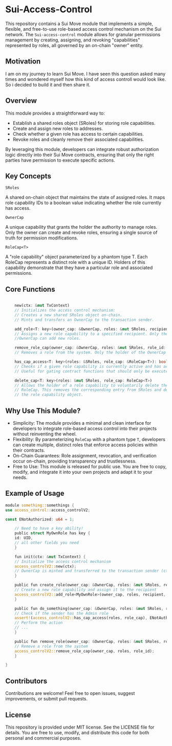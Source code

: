 # Sui-Access-Control
This repository contains a Sui Move module that implements a simple, flexible, and free-to-use role-based access control mechanism on the Sui network. The `Sui-access-control` module allows for granular permissions management by creating, assigning, and revoking "capabilities" represented by roles, all governed by an on-chain "owner" entity.

## Motivation 
I am on my journey to learn Sui Move. I have seen this question asked many times and wondered myself how this kind of access controll would look like. So i decided to build it and then share it. 

## Overview

This module provides a straightforward way to:

  -  Establish a shared roles object (SRoles) for storing role capabilities.
  -  Create and assign new roles to addresses.
  -  Check whether a given role has access to certain capabilities.
  -  Revoke roles and cleanly remove their associated capabilities.

By leveraging this module, developers can integrate robust authorization logic directly into their Sui Move contracts, ensuring that only the right parties have permission to execute specific actions.
## Key Concepts
`SRoles`

A shared on-chain object that maintains the state of assigned roles. It maps role capability IDs to a boolean value indicating whether the role currently has access.

`OwnerCap`

A unique capability that grants the holder the authority to manage roles. Only the owner can create and revoke roles, ensuring a single source of truth for permission modifications.

`RoleCap<T>`

A "role capability" object parameterized by a phantom type T. Each RoleCap represents a distinct role with a unique ID. Holders of this capability demonstrate that they have a particular role and associated permissions.
## Core Functions
```rust 

    new(ctx: &mut TxContext)
    // Initializes the access control mechanism:
    // Creates a new shared SRoles object on-chain.
    // Mints and transfers an OwnerCap to the transaction sender.

    add_role<T: key>(owner_cap: &OwnerCap, roles: &mut SRoles, recipient: address, ctx: &mut TxContext)
    // Assigns a new role capability to a specified recipient. Only the holder of the 
    //OwnerCap can add new roles.

    remove_role_cap(owner_cap: &OwnerCap, roles: &mut SRoles, role_id: ID)
    // Removes a role from the system. Only the holder of the OwnerCap can remove roles.

    has_cap_access<T: key>(roles: &SRoles, role_cap: &RoleCap<T>): bool
    // Checks if a given role capability is currently active and has access rights. 
    // Useful for gating contract functions that should only be executed by certain roles.

    delete_cap<T: key>(roles: &mut SRoles, role_cap: RoleCap<T>)
    // Allows the holder of a role capability to voluntarily delete their 
    // RoleCap. This removes the corresponding entry from SRoles and destroys 
    // the role capability object.

```
## Why Use This Module?

- Simplicity: The module provides a minimal and clean interface for developers to integrate role-based access control into their projects without reinventing the wheel.
- Flexibility: By parameterizing `RoleCap` with a phantom type `T`, developers can create multiple, distinct roles that enforce access policies within their contracts.
- On-Chain Guarantees: Role assignment, revocation, and verification occur on-chain, providing transparency and trustlessness.
- Free to Use: This module is released for public use. You are free to copy, modify, and integrate it into your own projects and adapt it to your needs.

## Example of Usage

```rust
module something::somethings {
use access_control::access_controlV2;

const ENotAuthorized: u64 = 1;

    // Need to have a key ability!
    public struct MyOwnRole has key {
    id: UID, 
    // all other fields you need
    }

    fun init(ctx: &mut TxContext) {
    // Initialize the access control mechanism
    access_controlV2::new(ctx);
    // OwnerCap is minted and transferred to the transaction sender (ctx)
    }

    public fun create_role(owner_cap: &OwnerCap, roles: &mut SRoles, recipient: address, ctx: &mut TxContext) {
    // Create a new role capability and assign it to the recipient
    access_controlV2::add_role<MyOwnRole>(owner_cap, roles, recipient, ctx);
    }

    public fun do_something(owner_cap: &OwnerCap, roles: &mut SRoles, role_cap: &RoleCap<Admin>, ctx: &mut TxContext) {
    // Check if the sender has the Admin role
    assert!(access_controlV2::has_cap_access(roles, role_cap), ENotAuthorized);
    // Perform the action
    // ...
    }

    public fun remove_role(owner_cap: &OwnerCap, roles: &mut SRoles, role_id: UID, ctx: &mut TxContext) {
    // Remove a role from the system
    access_controlV2::remove_role_cap(owner_cap, roles, role_id);
    }

}
```

## Contributors 
Contributions are welcome! Feel free to open issues, suggest improvements, or submit pull requests.  

## License
This repository is provided under MIT license. See the LICENSE file for details. You are free to use, modify, and distribute this code for both personal and commercial purposes.
